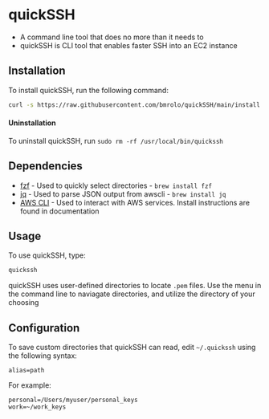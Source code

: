 # quickSSH
- A command line tool that does no more than it needs to
- quickSSH is CLI tool that enables faster SSH into an EC2 instance

## Installation

To install quickSSH, run the following command:

```sh
curl -s https://raw.githubusercontent.com/bmrolo/quickSSH/main/install.sh | bash
```
#### Uninstallation
To uninstall quickSSH, run `sudo rm -rf /usr/local/bin/quickssh`

## Dependencies
- [fzf](https://github.com/junegunn/fzf?tab=readme-ov-file#using-homebrew) - Used to quickly select directories - `brew install fzf`
- [jq](https://github.com/jqlang/jq) - Used to parse JSON output from awscli - `brew install jq`
- [AWS CLI](https://docs.aws.amazon.com/cli/latest/userguide/getting-started-install.html) - Used to interact with AWS services. Install instructions are found in documentation 

## Usage
To use quickSSH, type:
```sh
quickssh
```
quickSSH uses user-defined directories to locate `.pem` files. Use the menu in the command line to naviagate directories, and utilize the directory of your choosing

## Configuration
To save custom directories that quickSSH can read, edit `~/.quickssh` using the following syntax:
```
alias=path
```
For example:
```
personal=/Users/myuser/personal_keys
work=~/work_keys
```
